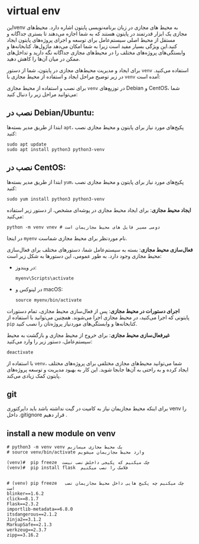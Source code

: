 # virtual env
اینvenv به محیط‌ های مجازی در زبان برنامه‌نویسی پایتون اشاره دارد. محیط‌های مجازی یک ابزار قدرتمند در پایتون هستند که به شما اجازه می‌دهند تا بستری جداگانه و مستقل از محیط اصلی سیستم‌عامل برای توسعه و اجرای پروژه‌های پایتون ایجاد کنید.این ویژگی بسیار مفید است زیرا به شما امکان می‌دهد ماژول‌ها، کتابخانه‌ها و وابستگی‌های پروژه‌های مختلف را در محیط‌های مجازی جداگانه نگه دارید و تداخل‌های ممکن در میان آن‌ها را کاهش دهید.

برای ایجاد و مدیریت محیط‌های مجازی در پایتون، شما از دستور `venv` استفاده می‌کنید. در زیر توضیح مراحل ایجاد و استفاده از محیط مجازی با `venv` آمده است:

برای نصب و استفاده از محیط مجازی `venv` در توزیع‌های Debian و CentOS، شما می‌توانید مراحل زیر را دنبال کنید:

## نصب در Debian/Ubuntu:

ابتدا از طریق مدیر بسته‌ها `apt`، پکیج‌های مورد نیاز برای پایتون و محیط مجازی نصب کنید:

   ```
   sudo apt update
   sudo apt install python3 python3-venv
   ```
## نصب در CentOS:

ابتدا از طریق مدیر بسته‌ها `yum`، پکیج‌های مورد نیاز برای پایتون و محیط مجازی نصب کنید:

   ```
   sudo yum install python3 python3-venv
   ```



 **ایجاد محیط مجازی**:
   برای ایجاد محیط مجازی در پوشه‌ای مشخص، از دستور زیر استفاده می‌کنید:
   ```
   python -m venv vnev # دومی مسیر فایل های محیط مجازیمان است
   ```
   در اینجا `myenv` نام موردنظر برای محیط مجازی شماست.

 **فعال‌سازی محیط مجازی**:
   بسته به سیستم‌عامل شما، دستورهای مختلف برای فعال‌سازی محیط مجازی وجود دارد. به طور عمومی، این دستورها به شکل زیر است:
   - در ویندوز:
     ```
     myenv\Scripts\activate
     ```
   - در لینوکس و macOS:
     ```
     source myenv/bin/activate
     ```

 **اجرای دستورات در محیط مجازی**:
   پس از فعال‌سازی محیط مجازی، تمام دستورات پایتونی که اجرا می‌کنید، در محیط مجازی اجرا می‌شوند. همچنین می‌توانید با استفاده از `pip` کتابخانه‌ها و وابستگی‌های موردنیاز پروژه‌تان را نصب کنید.

 **غیرفعال‌سازی محیط مجازی**:
   برای خروج از محیط مجازی و بازگشت به محیط سیستم‌عامل، دستور زیر را وارد می‌کنید:
   ```
   deactivate
   ```

با استفاده از `venv`، شما می‌توانید محیط‌های مجازی مختلفی برای پروژه‌های مختلف ایجاد کرده و به راحتی به آن‌ها جابجا شوید. این کار به بهبود مدیریت و توسعه پروژه‌های پایتون کمک زیادی می‌کند.


## git
برای اینکه محیط مجازیمان نیاز به کامیت در گیت نداشته باشد باید دایرکتوری venv را داخل .gitignore قرار دهیم .


## install a new module on venv
```
# python3 -m venv venv یک محیط مجازی میسازیم
# source venv/bin/activate وارد محیط مجازیمان میشویم

(venv)#  pip freeze  چک میکنیم که پکیجی داخلش نصب نیست
(venv)#  pip install flask  فلاسک را نصب میکنیم


# (venv) pip freeze   چک میکنیم چه پکیج هایی داخل محیط مجازیمان نصب است
blinker==1.6.2
click==8.1.7
Flask==2.3.2
importlib-metadata==6.8.0
itsdangerous==2.1.2
Jinja2==3.1.2
MarkupSafe==2.1.3
werkzeug==2.3.7
zipp==3.16.2
```
